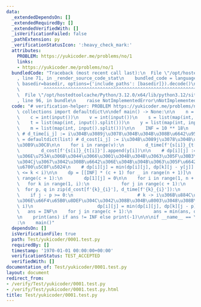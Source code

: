 ```yaml
---
data:
  _extendedDependsOn: []
  _extendedRequiredBy: []
  _extendedVerifiedWith: []
  _isVerificationFailed: false
  _pathExtension: py
  _verificationStatusIcon: ':heavy_check_mark:'
  attributes:
    PROBLEM: https://yukicoder.me/problems/no/1
    links:
    - https://yukicoder.me/problems/no/1
  bundledCode: "Traceback (most recent call last):\n  File \"/opt/hostedtoolcache/Python/3.12.0/x64/lib/python3.12/site-packages/onlinejudge_verify/documentation/build.py\"\
    , line 71, in _render_source_code_stat\n    bundled_code = language.bundle(stat.path,\
    \ basedir=basedir, options={'include_paths': [basedir]}).decode()\n          \
    \         ^^^^^^^^^^^^^^^^^^^^^^^^^^^^^^^^^^^^^^^^^^^^^^^^^^^^^^^^^^^^^^^^^^^^^^^^^^^^^^^^^\n\
    \  File \"/opt/hostedtoolcache/Python/3.12.0/x64/lib/python3.12/site-packages/onlinejudge_verify/languages/python.py\"\
    , line 96, in bundle\n    raise NotImplementedError\nNotImplementedError\n"
  code: "# verification-helper: PROBLEM https://yukicoder.me/problems/no/1\n\nfrom\
    \ collections import defaultdict\n\ndef main() -> None:\n\n    n = int(input())\n\
    \    c = int(input())\n    v = int(input())\n    s = list(map(int, input().split()))\n\
    \    t = list(map(int, input().split()))\n    y = list(map(int, input().split()))\n\
    \    m = list(map(int, input().split()))\n\n    INF = 10 ** 18\n    d_time = defaultdict(list)\
    \ # d_time[i_j] := i\u304B\u3089j\u3078\u304B\u304B\u308B\u6642\u9593\n    d_cost\
    \ = defaultdict(list) # d_cost[i_j] := i\u304B\u3089j\u3078\u304B\u304B\u308B\u30B3\
    \u30B9\u30C8\n\n    for i in range(v):\n        d_time[f'{s[i]}_{t[i]}'].append(m[i])\n\
    \        d_cost[f'{s[i]}_{t[i]}'].append(y[i])\n\n    # dp[i][j] := i\u756A\u76EE\
    \u306E\u753A\u306B\u3044\u3066\u3001\u304B\u304B\u3063\u305F\u30B3\u30B9\u30C8\
    \u304Cj\u3067\u3042\u308B\u6642\u306E\u304B\u304B\u3063\u305F\u6642\u9593\u306E\
    \u6700\u5C0F\u5024\n    # dp[i][j] = min(dp[i][j], dp[k][j - y[j]] + c[j]) (1\
    \ <= k < i)\n\n    dp = [[INF] * (c + 1) for _ in range(n + 1)]\n    for j in\
    \ range(c + 1):\n        dp[1][j] = 0\n\n    for i in range(1, n + 1):\n     \
    \   for k in range(1, i):\n            for j in range(c + 1):\n              \
    \  for p, q in zip(d_cost[f'{k}_{i}'], d_time[f'{k}_{i}']):\n                \
    \    if j - p >= 0:\n                        # k -> i\u306B\u884C\u304F\u5834\u5408\
    \u306E\u66F4\u65B0\u8DEF\u304C\u3042\u308B\u304B\u8003\u3048\u308B\u3002 (k <\
    \ i)\n                        dp[i][j] = min(dp[i][j], dp[k][j - p] + q)\n\n \
    \   ans = INF\n    for j in range(c + 1):\n        ans = min(ans, dp[-1][j])\n\
    \n    print(ans) if ans != INF else print(-1)\n\n\nif __name__ == \"__main__\"\
    :\n    main()"
  dependsOn: []
  isVerificationFile: true
  path: Test/yukicoder/0001.test.py
  requiredBy: []
  timestamp: '1970-01-01 00:00:00+00:00'
  verificationStatus: TEST_ACCEPTED
  verifiedWith: []
documentation_of: Test/yukicoder/0001.test.py
layout: document
redirect_from:
- /verify/Test/yukicoder/0001.test.py
- /verify/Test/yukicoder/0001.test.py.html
title: Test/yukicoder/0001.test.py
---
```


